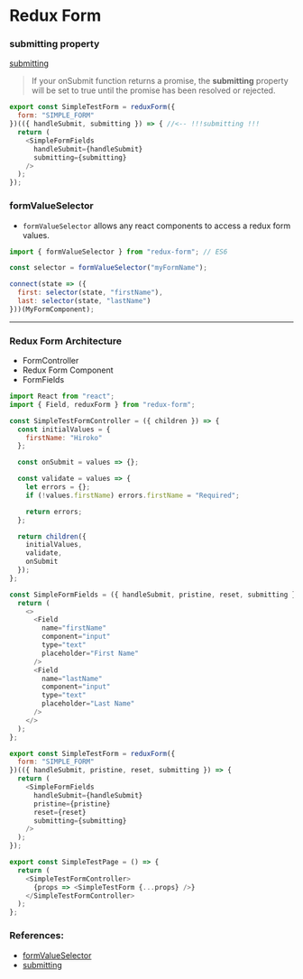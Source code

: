 # Redux Form

### submitting property

[submitting](https://redux-form.com/8.3.0/docs/api/reduxform.md/#-code-onsubmit-function-code-optional-)

>If your onSubmit function returns a promise, the **submitting** property will be set to true until the promise has been resolved or rejected.

```js
export const SimpleTestForm = reduxForm({
  form: "SIMPLE_FORM"
})(({ handleSubmit, submitting }) => { //<-- !!!submitting !!!
  return (
    <SimpleFormFields
      handleSubmit={handleSubmit}
      submitting={submitting}
    />
  );
});
```

### formValueSelector

- `formValueSelector` allows any react components to access a redux form values.

```js
import { formValueSelector } from "redux-form"; // ES6

const selector = formValueSelector("myFormName");

connect(state => ({
  first: selector(state, "firstName"),
  last: selector(state, "lastName")
}))(MyFormComponent);
```

<hr />

### Redux Form Architecture

- FormController
- Redux Form Component
- FormFields

```js
import React from "react";
import { Field, reduxForm } from "redux-form";

const SimpleTestFormController = ({ children }) => {
  const initialValues = {
    firstName: "Hiroko"
  };

  const onSubmit = values => {};

  const validate = values => {
    let errors = {};
    if (!values.firstName) errors.firstName = "Required";

    return errors;
  };

  return children({
    initialValues,
    validate,
    onSubmit
  });
};
```

```js
const SimpleFormFields = ({ handleSubmit, pristine, reset, submitting }) => {
  return (
    <>
      <Field
        name="firstName"
        component="input"
        type="text"
        placeholder="First Name"
      />
      <Field
        name="lastName"
        component="input"
        type="text"
        placeholder="Last Name"
      />
    </>
  );
};
```

```js
export const SimpleTestForm = reduxForm({
  form: "SIMPLE_FORM"
})(({ handleSubmit, pristine, reset, submitting }) => {
  return (
    <SimpleFormFields
      handleSubmit={handleSubmit}
      pristine={pristine}
      reset={reset}
      submitting={submitting}
    />
  );
});

export const SimpleTestPage = () => {
  return (
    <SimpleTestFormController>
      {props => <SimpleTestForm {...props} />}
    </SimpleTestFormController>
  );
};
```

### References:

- [formValueSelector](https://redux-form.com/8.2.2/docs/api/formvalueselector.md/)
- [submitting](https://redux-form.com/8.3.0/docs/api/reduxform.md/#-code-onsubmit-function-code-optional-)
